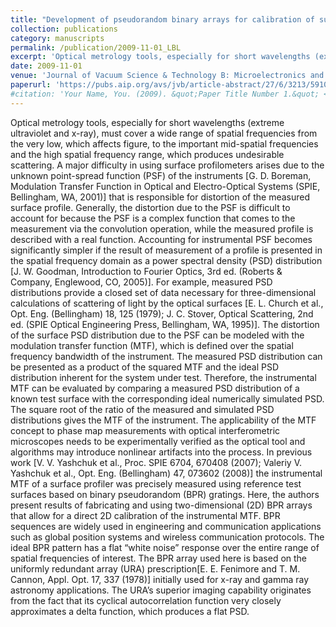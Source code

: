 ```yaml
---
title: "Development of pseudorandom binary arrays for calibration of surface profile metrology tools"
collection: publications
category: manuscripts
permalink: /publication/2009-11-01_LBL
excerpt: 'Optical metrology tools, especially for short wavelengths (extreme ultraviolet and x-ray), must cover a wide range of spatial frequencies from the very low, which affects figure, to the important mid-spatial frequencies and the high spatial frequency range, which produces undesirable scattering. A major difficulty in using surface profilometers arises due to the unknown point-spread function (PSF) of the instruments [G. D. Boreman, Modulation Transfer Function in Optical and Electro-Optical Systems (SPIE, Bellingham, WA, 2001)] that is responsible for distortion of the measured surface profile...'
date: 2009-11-01
venue: 'Journal of Vacuum Science & Technology B: Microelectronics and Nanometer Structures Processing, Measurement, and Phenomena'
paperurl: 'https://pubs.aip.org/avs/jvb/article-abstract/27/6/3213/591024/Development-of-pseudorandom-binary-arrays-for?redirectedFrom=fulltext'
#citation: 'Your Name, You. (2009). &quot;Paper Title Number 1.&quot; <i>Journal 1</i>. 1(1).'
---
```


Optical metrology tools, especially for short wavelengths (extreme ultraviolet and x-ray), must cover a wide range of spatial frequencies from the very low, which affects figure, to the important mid-spatial frequencies and the high spatial frequency range, which produces undesirable scattering. A major difficulty in using surface profilometers arises due to the unknown point-spread function (PSF) of the instruments [G. D. Boreman, Modulation Transfer Function in Optical and Electro-Optical Systems (SPIE, Bellingham, WA, 2001)] that is responsible for distortion of the measured surface profile. Generally, the distortion due to the PSF is difficult to account for because the PSF is a complex function that comes to the measurement via the convolution operation, while the measured profile is described with a real function. Accounting for instrumental PSF becomes significantly simpler if the result of measurement of a profile is presented in the spatial frequency domain as a power spectral density (PSD) distribution [J. W. Goodman, Introduction to Fourier Optics, 3rd ed. (Roberts & Company, Englewood, CO, 2005)]. For example, measured PSD distributions provide a closed set of data necessary for three-dimensional calculations of scattering of light by the optical surfaces [E. L. Church et al., Opt. Eng. (Bellingham) 18, 125 (1979); J. C. Stover, Optical Scattering, 2nd ed. (SPIE Optical Engineering Press, Bellingham, WA, 1995)]. The distortion of the surface PSD distribution due to the PSF can be modeled with the modulation transfer function (MTF), which is defined over the spatial frequency bandwidth of the instrument. The measured PSD distribution can be presented as a product of the squared MTF and the ideal PSD distribution inherent for the system under test. Therefore, the instrumental MTF can be evaluated by comparing a measured PSD distribution of a known test surface with the corresponding ideal numerically simulated PSD. The square root of the ratio of the measured and simulated PSD distributions gives the MTF of the instrument. The applicability of the MTF concept to phase map measurements with optical interferometric microscopes needs to be experimentally verified as the optical tool and algorithms may introduce nonlinear artifacts into the process. In previous work [V. V. Yashchuk et al., Proc. SPIE 6704, 670408 (2007); Valeriy V. Yashchuk et al., Opt. Eng. (Bellingham) 47, 073602 (2008)] the instrumental MTF of a surface profiler was precisely measured using reference test surfaces based on binary pseudorandom (BPR) gratings. Here, the authors present results of fabricating and using two-dimensional (2D) BPR arrays that allow for a direct 2D calibration of the instrumental MTF. BPR sequences are widely used in engineering and communication applications such as global position systems and wireless communication protocols. The ideal BPR pattern has a flat “white noise” response over the entire range of spatial frequencies of interest. The BPR array used here is based on the uniformly redundant array (URA) prescription[E. E. Fenimore and T. M. Cannon, Appl. Opt. 17, 337 (1978)] initially used for x-ray and gamma ray astronomy applications. The URA’s superior imaging capability originates from the fact that its cyclical autocorrelation function very closely approximates a delta function, which produces a flat PSD. 
